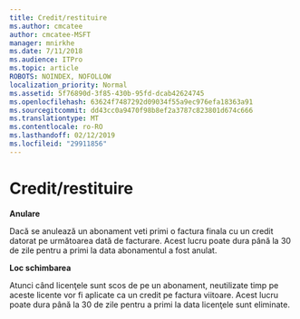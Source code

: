 ```yaml
---
title: Credit/restituire
ms.author: cmcatee
author: cmcatee-MSFT
manager: mnirkhe
ms.date: 7/11/2018
ms.audience: ITPro
ms.topic: article
ROBOTS: NOINDEX, NOFOLLOW
localization_priority: Normal
ms.assetid: 5f76890d-3f85-430b-95fd-dcab42624745
ms.openlocfilehash: 63624f7487292d09034f55a9ec976efa18363a91
ms.sourcegitcommit: dd43cc0a9470f98b8ef2a3787c823801d674c666
ms.translationtype: MT
ms.contentlocale: ro-RO
ms.lasthandoff: 02/12/2019
ms.locfileid: "29911856"
---
```

# <a name="creditrefund"></a>Credit/restituire

 **Anulare**
  
Dacă se anulează un abonament veti primi o factura finala cu un credit datorat pe următoarea dată de facturare. Acest lucru poate dura până la 30 de zile pentru a primi la data abonamentul a fost anulat.
  
 **Loc schimbarea**
  
Atunci când licenţele sunt scos de pe un abonament, neutilizate timp pe aceste licente vor fi aplicate ca un credit pe factura viitoare. Acest lucru poate dura până la 30 de zile pentru a primi la data licenţele sunt eliminate.
  

